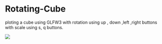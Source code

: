 # Rotating-Cube

ploting a cube using GLFW3 with rotation using up , down ,left ,right buttons with scale using s, q buttons.

![](https://media.giphy.com/media/1BcRCn9raoV9AUXoxk/giphy.gif)
